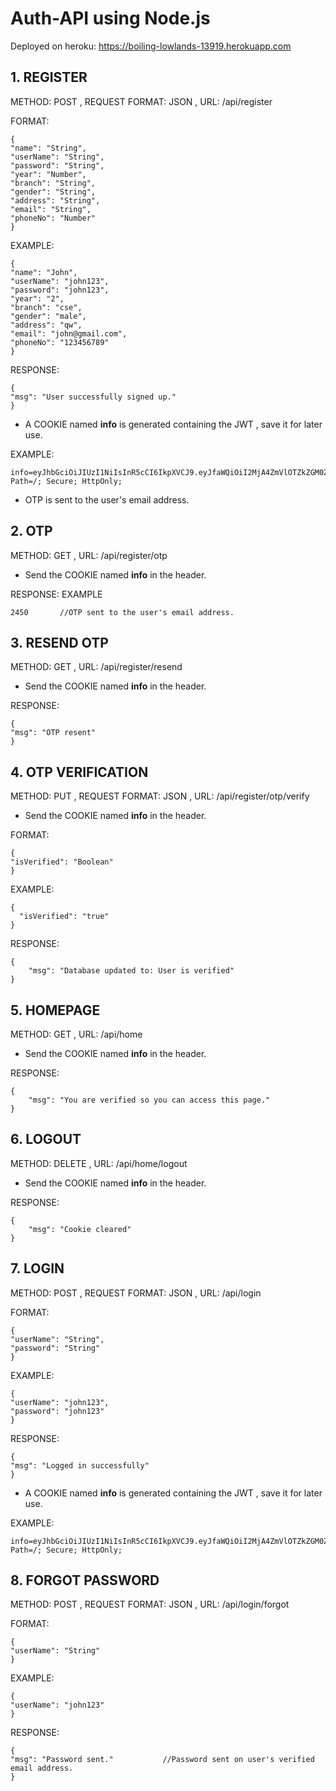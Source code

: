 # Auth-API using Node.js
Deployed on heroku: https://boiling-lowlands-13919.herokuapp.com
## 1. REGISTER
METHOD: POST , REQUEST FORMAT: JSON , URL: /api/register  
  
FORMAT:  
```
{  
"name": "String",  
"userName": "String",  
"password": "String",  
"year": "Number",  
"branch": "String",  
"gender": "String",  
"address": "String",  
"email": "String",  
"phoneNo": "Number"  
}  

```
EXAMPLE:  
```
{  
"name": "John",  
"userName": "john123",  
"password": "john123",  
"year": "2",  
"branch": "cse",  
"gender": "male",  
"address": "qw",  
"email": "john@gmail.com",  
"phoneNo": "123456789"  
}  
```
RESPONSE:  
```
{  
"msg": "User successfully signed up."  
}  
```
- A COOKIE named **info** is generated containing the JWT , save it for later use.  
  
EXAMPLE:   
```
info=eyJhbGciOiJIUzI1NiIsInR5cCI6IkpXVCJ9.eyJfaWQiOiI2MjA4ZmVlOTZkZGM0ZDY4YTgxNDY2OGMiLCJpYXQiOjE2NDQ3NTY3MTMsImV4cCI6MTY0ODM1NjcxM30.Dli3bwgwC0Bm4rHmFh8ZpN16j8mkzY0Npn4Z0a4KbW4; Path=/; Secure; HttpOnly;  
```
- OTP is sent to the user's email address.  
## 2. OTP
METHOD: GET , URL: /api/register/otp  
- Send the COOKIE named **info** in the header.  
  
RESPONSE: EXAMPLE  
```
2450       //OTP sent to the user's email address.
```
## 3. RESEND OTP
METHOD: GET , URL: /api/register/resend  
- Send the COOKIE named **info** in the header.  
  
RESPONSE:  
```
{  
"msg": "OTP resent"   
}  
```
## 4. OTP VERIFICATION
METHOD: PUT ,  REQUEST FORMAT: JSON , URL: /api/register/otp/verify 
- Send the COOKIE named **info** in the header.  
   
FORMAT:  
```
{  
"isVerified": "Boolean"    
}  

```
EXAMPLE:  
```
{  
  "isVerified": "true"  
}  
```
RESPONSE:  
```
{  
    "msg": "Database updated to: User is verified"  
}  
```
## 5. HOMEPAGE
METHOD: GET , URL: /api/home  
- Send the COOKIE named **info** in the header.  
  
RESPONSE:  
```
{
    "msg": "You are verified so you can access this page."
}  
```
## 6. LOGOUT
METHOD: DELETE , URL: /api/home/logout  
- Send the COOKIE named **info** in the header.  
  
RESPONSE:  
```
{
    "msg": "Cookie cleared"
} 
```
## 7. LOGIN
METHOD: POST , REQUEST FORMAT: JSON , URL: /api/login 
  
FORMAT:  
```
{   
"userName": "String",  
"password": "String"  
}  

```
EXAMPLE:  
```
{   
"userName": "john123",  
"password": "john123"   
}  
```
RESPONSE:  
```
{  
"msg": "Logged in successfully"  
}  
```
- A COOKIE named **info** is generated containing the JWT , save it for later use.  
  
EXAMPLE:   
```
info=eyJhbGciOiJIUzI1NiIsInR5cCI6IkpXVCJ9.eyJfaWQiOiI2MjA4ZmVlOTZkZGM0ZDY4YTgxNDY2OGMiLCJpYXQiOjE2NDQ3NTY3MTMsImV4cCI6MTY0ODM1NjcxM30.Dli3bwgwC0Bm4rHmFh8ZpN16j8mkzY0Npn4Z0a4KbW4; Path=/; Secure; HttpOnly;  
```
## 8. FORGOT PASSWORD
METHOD: POST , REQUEST FORMAT: JSON , URL: /api/login/forgot
  
FORMAT:  
```
{   
"userName": "String"   
}  

```
EXAMPLE:  
```
{   
"userName": "john123"    
}  
```
RESPONSE:  
```
{  
"msg": "Password sent."           //Password sent on user's verified email address. 
}  
```

